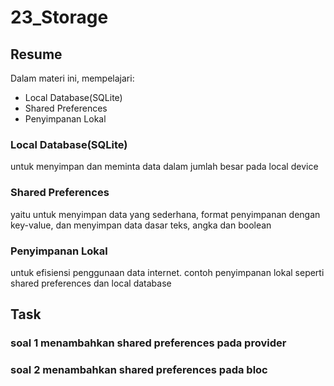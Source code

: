 # 23_Storage

## Resume
Dalam materi ini, mempelajari:
- Local Database(SQLite)
- Shared Preferences
- Penyimpanan Lokal

### Local Database(SQLite) 
untuk menyimpan dan meminta data dalam jumlah besar pada local device

### Shared Preferences 
yaitu untuk menyimpan data yang sederhana, format penyimpanan dengan key-value, dan menyimpan data dasar teks, angka dan boolean

### Penyimpanan Lokal 
untuk efisiensi penggunaan data internet. contoh penyimpanan lokal seperti shared preferences dan local database

## Task

### soal 1 menambahkan shared preferences pada provider

### soal 2 menambahkan shared preferences pada bloc
